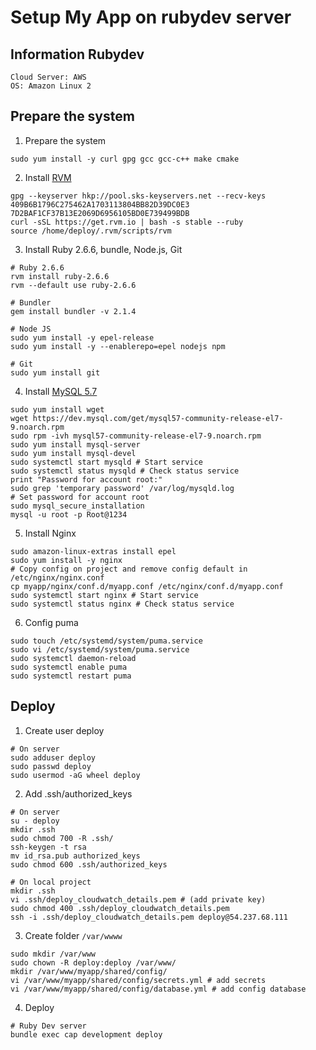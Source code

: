 # Setup My App on rubydev server

## Information Rubydev

```
Cloud Server: AWS
OS: Amazon Linux 2
```

## Prepare the system


1. Prepare the system

`sudo yum install -y curl gpg gcc gcc-c++ make cmake`

2. Install [RVM](https://rvm.io/rvm/install)

```
gpg --keyserver hkp://pool.sks-keyservers.net --recv-keys 409B6B1796C275462A1703113804BB82D39DC0E3 7D2BAF1CF37B13E2069D6956105BD0E739499BDB
curl -sSL https://get.rvm.io | bash -s stable --ruby
source /home/deploy/.rvm/scripts/rvm
```

3. Install Ruby 2.6.6, bundle, Node.js, Git

```
# Ruby 2.6.6
rvm install ruby-2.6.6
rvm --default use ruby-2.6.6

# Bundler
gem install bundler -v 2.1.4

# Node JS
sudo yum install -y epel-release
sudo yum install -y --enablerepo=epel nodejs npm

# Git
sudo yum install git
```

4. Install [MySQL 5.7](https://www.digitalocean.com/community/tutorials/how-to-install-mysql-on-centos-7)

```
sudo yum install wget
wget https://dev.mysql.com/get/mysql57-community-release-el7-9.noarch.rpm
sudo rpm -ivh mysql57-community-release-el7-9.noarch.rpm
sudo yum install mysql-server
sudo yum install mysql-devel
sudo systemctl start mysqld # Start service
sudo systemctl status mysqld # Check status service
print "Password for account root:"
sudo grep 'temporary password' /var/log/mysqld.log
# Set password for account root
sudo mysql_secure_installation
mysql -u root -p Root@1234
```

5. Install Nginx

```
sudo amazon-linux-extras install epel
sudo yum install -y nginx
# Copy config on project and remove config default in /etc/nginx/nginx.conf
cp myapp/nginx/conf.d/myapp.conf /etc/nginx/conf.d/myapp.conf
sudo systemctl start nginx # Start service
sudo systemctl status nginx # Check status service
```

6. Config puma

```
sudo touch /etc/systemd/system/puma.service
sudo vi /etc/systemd/system/puma.service
sudo systemctl daemon-reload
sudo systemctl enable puma
sudo systemctl restart puma
```

## Deploy

1. Create user deploy

```
# On server
sudo adduser deploy
sudo passwd deploy
sudo usermod -aG wheel deploy
```

2. Add .ssh/authorized_keys

```
# On server
su - deploy
mkdir .ssh
sudo chmod 700 -R .ssh/
ssh-keygen -t rsa
mv id_rsa.pub authorized_keys
sudo chmod 600 .ssh/authorized_keys
```

```
# On local project
mkdir .ssh
vi .ssh/deploy_cloudwatch_details.pem # (add private key)
sudo chmod 400 .ssh/deploy_cloudwatch_details.pem
ssh -i .ssh/deploy_cloudwatch_details.pem deploy@54.237.68.111
```

3. Create folder `/var/wwww`

```
sudo mkdir /var/www
sudo chown -R deploy:deploy /var/www/
mkdir /var/www/myapp/shared/config/
vi /var/www/myapp/shared/config/secrets.yml # add secrets
vi /var/www/myapp/shared/config/database.yml # add config database
```

4. Deploy

```
# Ruby Dev server
bundle exec cap development deploy
```
